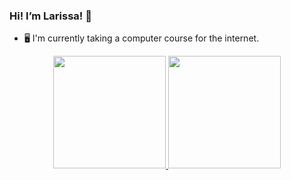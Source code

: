 ### Hi! I’m Larissa! 👋

- 🖥️ I'm currently taking a computer course for the internet.

<div align="center">
  <a href="https://github.com/larissabileski">
  <img height="180em" src="https://github-readme-stats.vercel.app/api?username=larissabileski&show_icons=true&theme=transparent&include_all_commits=true&count_private=true"/>
  <img height="180em" src="https://github-readme-stats.vercel.app/api/top-langs/?username=larissabileski&layout=compact&langs_count=7&theme=transparent"/>
</div>
